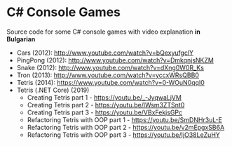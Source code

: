 C# Console Games
================

Source code for some C# console games with video explanation **in Bulgarian**

* Cars (2012): http://www.youtube.com/watch?v=bQexyufgclY
* PingPong (2012): http://www.youtube.com/watch?v=DmkqnjsNKZM
* Snake (2012): http://www.youtube.com/watch?v=dXng0W0R_Ks
* Tron (2013): http://www.youtube.com/watch?v=yccxWRsQBB0
* Tetris (2014): https://www.youtube.com/watch?v=0-WOuN0qqI0
* Tetris (.NET Core) (2019)
  * Creating Tetris part 1 - https://youtu.be/_-JyqwaLjVM
  * Creating Tetris part 2 - https://youtu.be/lWsm3ZTSnt0
  * Creating Tetris part 3 - https://youtu.be/VBxFekjsGPc
  * Refactoring Tetris with OOP part 1 - https://youtu.be/SmDNHr3uL-E
  * Refactoring Tetris with OOP part 2 - https://youtu.be/v2mEpgxSB6A
  * Refactoring Tetris with OOP part 3 - https://youtu.be/IjO38LeZuHY
